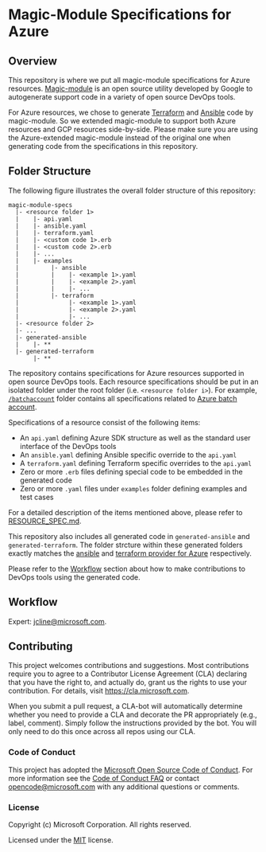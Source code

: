 
# Magic-Module Specifications for Azure

## Overview

This repository is where we put all magic-module specifications for Azure resources. [Magic-module](https://github.com/GoogleCloudPlatform/magic-modules) is an open source utility developed by Google to autogenerate support code in a variety of open source DevOps tools.

For Azure resources, we chose to generate [Terraform](https://www.terraform.io/) and [Ansible](https://www.ansible.com/) code by magic-module. So we extended magic-module to support both Azure resources and GCP resources side-by-side. Please make sure you are using the Azure-extended magic-module instead of the original one when generating code from the specifications in this repository.

## Folder Structure

The following figure illustrates the overall folder structure of this repository:

```
magic-module-specs
  |- <resource folder 1>
  |    |- api.yaml
  |    |- ansible.yaml
  |    |- terraform.yaml
  |    |- <custom code 1>.erb
  |    |- <custom code 2>.erb
  |    |- ...
  |    |- examples
  |         |- ansible
  |         |    |- <example 1>.yaml
  |         |    |- <example 2>.yaml
  |         |    |- ...
  |         |- terraform
  |              |- <example 1>.yaml
  |              |- <example 2>.yaml
  |              |- ...
  |- <resource folder 2>
  |- ...
  |- generated-ansible
  |    |- **
  |- generated-terraform
       |- **
```

The repository contains specifications for Azure resources supported in open source DevOps tools. Each resource specifications should be put in an isolated folder under the root folder (i.e. `<resource folder i>`). For example, [`/batchaccount`](https://github.com/Azure/magic-module-specs/tree/master/batchaccount) folder contains all specifications related to [Azure batch account](https://docs.microsoft.com/en-us/rest/api/batchmanagement/batchaccount).

Specifications of a resource consist of the following items:

* An `api.yaml` defining Azure SDK structure as well as the standard user interface of the DevOps tools
* An `ansible.yaml` defining Ansible specific override to the `api.yaml`
* A `terraform.yaml` defining Terraform specific overrides to the `api.yaml`
* Zero or more `.erb` files defining special code to be embedded in the generated code
* Zero or more `.yaml` files under `examples` folder defining examples and test cases

For a detailed description of the items mentioned above, please refer to [RESOURCE_SPEC.md](RESOURCE_SPEC.md).

This repository also includes all generated code in `generated-ansible` and `generated-terraform`. The folder strcture within these generated folders exactly matches the [ansible](https://github.com/ansible/ansible) and [terraform provider for Azure](https://github.com/terraform-providers/terraform-provider-azurerm) respectively.

Please refer to the [Workflow](#workflow) section about how to make contributions to DevOps tools using the generated code.

## Workflow

Expert: jcline@microsoft.com.

## Contributing

This project welcomes contributions and suggestions.  Most contributions require you to agree to a
Contributor License Agreement (CLA) declaring that you have the right to, and actually do, grant us
the rights to use your contribution. For details, visit https://cla.microsoft.com.

When you submit a pull request, a CLA-bot will automatically determine whether you need to provide
a CLA and decorate the PR appropriately (e.g., label, comment). Simply follow the instructions
provided by the bot. You will only need to do this once across all repos using our CLA.

### Code of Conduct

This project has adopted the [Microsoft Open Source Code of Conduct](https://opensource.microsoft.com/codeofconduct/).
For more information see the [Code of Conduct FAQ](https://opensource.microsoft.com/codeofconduct/faq/) or
contact [opencode@microsoft.com](mailto:opencode@microsoft.com) with any additional questions or comments.

### License

Copyright (c) Microsoft Corporation. All rights reserved.


Licensed under the [MIT](LICENSE) license.